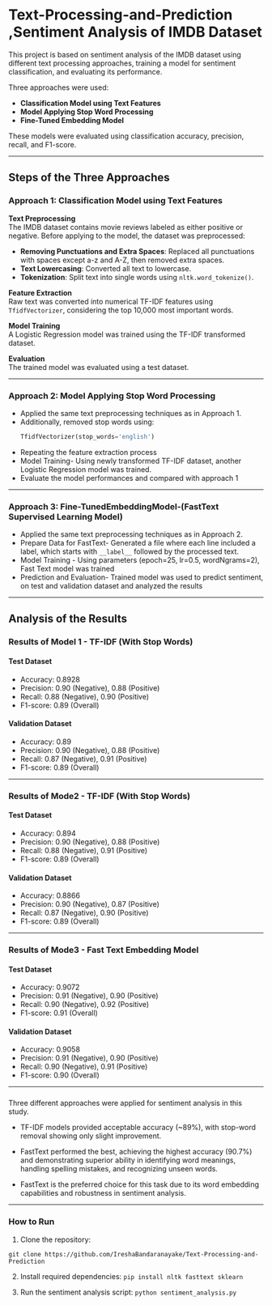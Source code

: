 # Text-Processing-and-Prediction ,Sentiment Analysis of IMDB Dataset

This project is based on sentiment analysis of the IMDB dataset using different text processing approaches, training a model for sentiment classification, and evaluating its performance.  

Three approaches were used:
- **Classification Model using Text Features**  
- **Model Applying Stop Word Processing**  
- **Fine-Tuned Embedding Model**  

These models were evaluated using classification accuracy, precision, recall, and F1-score.

---

## Steps of the Three Approaches

### Approach 1: Classification Model using Text Features
**Text Preprocessing**  
The IMDB dataset contains movie reviews labeled as either positive or negative. Before applying to the model, the dataset was preprocessed:  
- **Removing Punctuations and Extra Spaces**: Replaced all punctuations with spaces except a-z and A-Z, then removed extra spaces.  
- **Text Lowercasing**: Converted all text to lowercase.  
- **Tokenization**: Split text into single words using `nltk.word_tokenize()`.  

**Feature Extraction**  
Raw text was converted into numerical TF-IDF features using `TfidfVectorizer`, considering the top 10,000 most important words.  

**Model Training**  
A Logistic Regression model was trained using the TF-IDF transformed dataset.  

**Evaluation**  
The trained model was evaluated using a test dataset.

---

### Approach 2: Model Applying Stop Word Processing
- Applied the same text preprocessing techniques as in Approach 1.  
- Additionally, removed stop words using:  
  ```python
  TfidfVectorizer(stop_words='english')
- Repeating the feature extraction process
- Model Training- Using newly transformed TF-IDF dataset, another Logistic Regression model was trained.
- Evaluate the model performances and compared with approach 1

---

### Approach 3: Fine-TunedEmbeddingModel-(FastText Supervised Learning Model)
- Applied the same text preprocessing techniques as in Approach 2.
- Prepare Data for FastText- Generated a file where each line included a label, which starts with 
  `__label__` followed by the processed text.
- Model Training - Using parameters (epoch=25, lr=0.5, wordNgrams=2), Fast Text model was trained
- Prediction and Evaluation- Trained model was used to predict sentiment, on test and validation dataset and
 analyzed the results

---

## Analysis of the Results
### Results of Model 1 - TF-IDF (With Stop Words)
#### Test Dataset
- Accuracy: 0.8928
- Precision: 0.90 (Negative), 0.88 (Positive)
- Recall: 0.88 (Negative), 0.90 (Positive)
- F1-score: 0.89 (Overall)

#### Validation Dataset
- Accuracy: 0.89
- Precision: 0.90 (Negative), 0.88 (Positive)
- Recall: 0.87 (Negative), 0.91 (Positive)
- F1-score: 0.89 (Overall)

---
### Results of Mode2 - TF-IDF (With Stop Words)
#### Test Dataset
- Accuracy: 0.894
- Precision: 0.90 (Negative), 0.88 (Positive)
- Recall: 0.88 (Negative), 0.91 (Positive)
- F1-score: 0.89 (Overall)

#### Validation Dataset
- Accuracy: 0.8866
- Precision: 0.90 (Negative), 0.87 (Positive)
- Recall: 0.87 (Negative), 0.90 (Positive)
- F1-score: 0.89 (Overall)

---
### Results of Mode3 - Fast Text Embedding Model
#### Test Dataset
- Accuracy: 0.9072
- Precision: 0.91 (Negative), 0.90 (Positive)
- Recall: 0.90 (Negative), 0.92 (Positive)
- F1-score: 0.91 (Overall)
  
#### Validation Dataset
- Accuracy: 0.9058
- Precision: 0.91 (Negative), 0.90 (Positive)
- Recall: 0.90 (Negative), 0.91 (Positive)
- F1-score: 0.90 (Overall)

---
###
Three different approaches were applied for sentiment analysis in this study.

- TF-IDF models provided acceptable accuracy (~89%), with stop-word removal showing only slight improvement.

- FastText performed the best, achieving the highest accuracy (90.7%) and demonstrating superior ability in identifying word meanings, handling spelling mistakes, and recognizing unseen words.

- FastText is the preferred choice for this task due to its word embedding capabilities and robustness in sentiment analysis.
  
---
### How to Run
1. Clone the repository:
  
  `git clone https://github.com/IreshaBandaranayake/Text-Processing-and-Prediction`


2. Install required dependencies:
   `pip install nltk fasttext sklearn`

3. Run the sentiment analysis script:
   `python sentiment_analysis.py`
